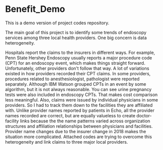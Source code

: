 # Benefit_Demo
This is a demo version of project codes repository.

The main goal of this project is to identify some trends of endoscopy services among three local health providers. One big concern is data heterogeneity.

Hospitals report the claims to the insurers in different ways. For example, Penn State Hershey Endoscopy usually reports a major procedure code (CPT) for an endoscopy event, which makes things straight forward. Unfortunately, other providers don't follow that way. A lot of variations existed in how providers recorded their CPT claims. In some providers, procedures related to anesthesiologist, pathologist were reported separately. Although IBM Watson grouped CPTs in an event by some algorithm, but it is not always reasonable. You can see urine pregnancy tests were also included in endoscopy CPTs. That makes cost comparison less meaningful. Also, claims were issued by individual physicians in some providers. So I had to track them down to the facilities they are affiliated with. Unlike provider names reported by patients in Echo, all the provider names recorded are correct, but are equally valueless to create doctor-facility links because the the name patterns varied across organization structures and affiliation relationships between physicians and facilities. Provider name changes due to the insurer change in 2018 makes the situation more complicated. Attached codes are trying to overcome this heterogeneity and link claims to three major local providers.
